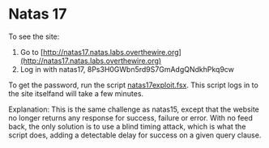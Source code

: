 # Natas 17

To see the site:

1. Go to [http://natas17.natas.labs.overthewire.org](http://natas17.natas.labs.overthewire.org)
2. Log in with natas17, 8Ps3H0GWbn5rd9S7GmAdgQNdkhPkq9cw

To get the password, run the script [natas17exploit.fsx](./natas17exploit.fsx). This script logs in to the site itselfand will take a few minutes.

Explanation: This is the same challenge as natas15, except that the website no longer returns any response for success, failure or error. With no feed back, the only solution is to use a blind timing attack, which is what the script does, adding a detectable delay for success on a given query clause.